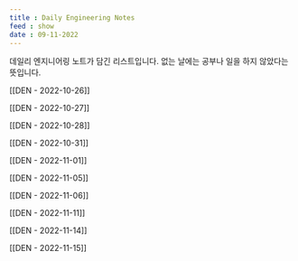 ```yaml
---
title : Daily Engineering Notes
feed : show
date : 09-11-2022
---
```


데일리 엔지니어링 노트가 담긴 리스트입니다. 없는 날에는 공부나 일을 하지 않았다는 뜻입니다.

[[DEN - 2022-10-26]]

[[DEN - 2022-10-27]]

[[DEN - 2022-10-28]]

[[DEN - 2022-10-31]]

[[DEN - 2022-11-01]]

[[DEN - 2022-11-05]]

[[DEN - 2022-11-06]]

[[DEN - 2022-11-11]]

[[DEN - 2022-11-14]]

[[DEN - 2022-11-15]]